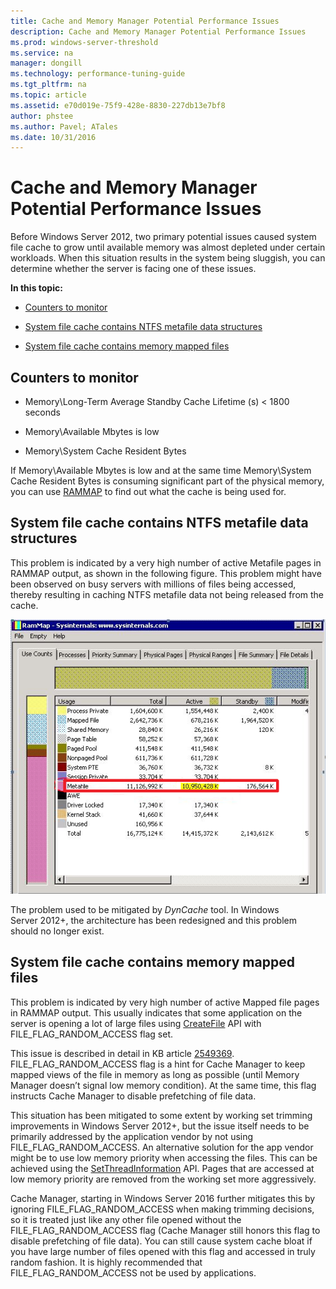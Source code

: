 ```yaml
---
title: Cache and Memory Manager Potential Performance Issues
description: Cache and Memory Manager Potential Performance Issues
ms.prod: windows-server-threshold
ms.service: na
manager: dongill
ms.technology: performance-tuning-guide
ms.tgt_pltfrm: na
ms.topic: article
ms.assetid: e70d019e-75f9-428e-8830-227db13e7bf8
author: phstee
ms.author: Pavel; ATales
ms.date: 10/31/2016
---
```


# Cache and Memory Manager Potential Performance Issues

Before Windows Server 2012, two primary potential issues caused system file cache to grow until available memory was almost depleted under certain workloads. When this situation results in the system being sluggish, you can determine whether the server is facing one of these issues.

**In this topic:**

-   [Counters to monitor](#counters-to-monitor)

-   [System file cache contains NTFS metafile data structures](#system-file-cache-contains-ntfs-metafile-data-structures)

-   [System file cache contains memory mapped files](#system-file-cache-contains-memory-mapped-files)

## Counters to monitor

-   Memory\\Long-Term Average Standby Cache Lifetime (s) &lt; 1800 seconds

-   Memory\\Available Mbytes is low

-   Memory\\System Cache Resident Bytes

If Memory\\Available Mbytes is low and at the same time Memory\\System Cache Resident Bytes is consuming significant part of the physical memory, you can use [RAMMAP](http://technet.microsoft.com/sysinternals/ff700229.aspx) to find out what the cache is being used for.

## System file cache contains NTFS metafile data structures


This problem is indicated by a very high number of active Metafile pages in RAMMAP output, as shown in the following figure. This problem might have been observed on busy servers with millions of files being accessed, thereby resulting in caching NTFS metafile data not being released from the cache.

![rammap view](../media/performance-tuning/perftune-guide-rammap.png)

The problem used to be mitigated by *DynCache* tool. In Windows Server 2012+, the architecture has been redesigned and this problem should no longer exist.

## System file cache contains memory mapped files


This problem is indicated by very high number of active Mapped file pages in RAMMAP output. This usually indicates that some application on the server is opening a lot of large files using [CreateFile](http://msdn.microsoft.com/library/windows/desktop/aa363858.aspx) API with FILE\_FLAG\_RANDOM\_ACCESS flag set.

This issue is described in detail in KB article [2549369](http://support.microsoft.com/default.aspx?scid=kb;en-US;2549369). FILE\_FLAG\_RANDOM\_ACCESS flag is a hint for Cache Manager to keep mapped views of the file in memory as long as possible (until Memory Manager doesn’t signal low memory condition). At the same time, this flag instructs Cache Manager to disable prefetching of file data.

This situation has been mitigated to some extent by working set trimming improvements in Windows Server 2012+, but the issue itself needs to be primarily addressed by the application vendor by not using FILE\_FLAG\_RANDOM\_ACCESS. An alternative solution for the app vendor might be to use low memory priority when accessing the files. This can be achieved using the [SetThreadInformation](http://msdn.microsoft.com/library/windows/desktop/hh448390.aspx) API. Pages that are accessed at low memory priority are removed from the working set more aggressively.

Cache Manager, starting in Windows Server 2016 further mitigates this by ignoring FILE_FLAG_RANDOM_ACCESS when making trimming decisions, so it is treated just like any other file opened without the FILE_FLAG_RANDOM_ACCESS flag (Cache Manager still honors this flag to disable prefetching of file data). You can still cause system cache bloat if you have large number of files opened with this flag and accessed in truly random fashion. It is highly recommended that FILE_FLAG_RANDOM_ACCESS not be used by applications.
